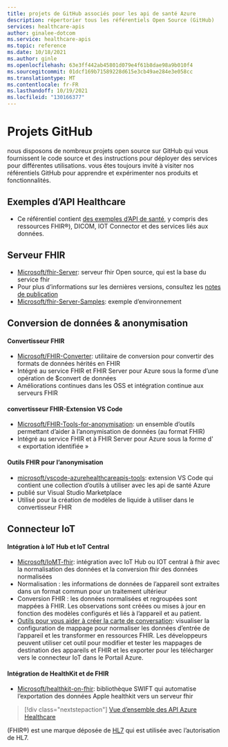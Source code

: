 ```yaml
---
title: projets de GitHub associés pour les api de santé Azure
description: répertorier tous les référentiels Open Source (GitHub)
services: healthcare-apis
author: ginalee-dotcom
ms.service: healthcare-apis
ms.topic: reference
ms.date: 10/18/2021
ms.author: ginle
ms.openlocfilehash: 63e3ff442ab45801d079e4f61b8dae98a9b010f4
ms.sourcegitcommit: 01dcf169b71589228d615e3cb49ae284e3e058cc
ms.translationtype: MT
ms.contentlocale: fr-FR
ms.lasthandoff: 10/19/2021
ms.locfileid: "130166377"
---
```

# <a name="github-projects"></a>Projets GitHub

nous disposons de nombreux projets open source sur GitHub qui vous fournissent le code source et des instructions pour déployer des services pour différentes utilisations. vous êtes toujours invité à visiter nos référentiels GitHub pour apprendre et expérimenter nos produits et fonctionnalités. 

## <a name="healthcare-apis-samples"></a>Exemples d’API Healthcare

* Ce référentiel contient [des exemples d’API de santé](https://github.com/microsoft/healthcare-apis-samples), y compris des ressources FHIR&#174;), DICOM, IOT Connector et des services liés aux données.

## <a name="fhir-server"></a>Serveur FHIR

* [Microsoft/fhir-Server](https://github.com/microsoft/fhir-server/): serveur fhir Open source, qui est la base du service fhir
* Pour plus d’informations sur les dernières versions, consultez les [notes de publication](https://github.com/microsoft/fhir-server/releases)
* [Microsoft/fhir-Server-Samples](https://github.com/microsoft/fhir-server-samples): exemple d’environnement

## <a name="data-conversion--anonymization"></a>Conversion de données & anonymisation

#### <a name="fhir-converter"></a>Convertisseur FHIR

* [Microsoft/FHIR-Converter](https://github.com/microsoft/FHIR-Converter): utilitaire de conversion pour convertir des formats de données hérités en FHIR
* Intégré au service FHIR et FHIR Server pour Azure sous la forme d’une opération de $convert de données
* Améliorations continues dans les OSS et intégration continue aux serveurs FHIR
 
#### <a name="fhir-converter---vs-code-extension"></a>convertisseur FHIR-Extension VS Code

* [Microsoft/FHIR-Tools-for-anonymisation](https://github.com/microsoft/FHIR-Tools-for-Anonymization): un ensemble d’outils permettant d’aider à l’anonymisation de données (au format FHIR)
* Intégré au service FHIR et à FHIR Server pour Azure sous la forme d' « exportation identifiée »

#### <a name="fhir-tools-for-anonymization"></a>Outils FHIR pour l’anonymisation

* [microsoft/vscode-azurehealthcareapis-tools](https://github.com/microsoft/vscode-azurehealthcareapis-tools): extension VS Code qui contient une collection d’outils à utiliser avec les api de santé Azure
* publié sur Visual Studio Marketplace
* Utilisé pour la création de modèles de liquide à utiliser dans le convertisseur FHIR

## <a name="iot-connector"></a>Connecteur IoT

#### <a name="integration-with-iot-hub-and-iot-central"></a>Intégration à IoT Hub et IoT Central

* [Microsoft/IoMT-fhir](https://github.com/microsoft/iomt-fhir): intégration avec IoT Hub ou IOT central à fhir avec la normalisation des données et la conversion fhir des données normalisées
* Normalisation : les informations de données de l’appareil sont extraites dans un format commun pour un traitement ultérieur
* Conversion FHIR : les données normalisées et regroupées sont mappées à FHIR. Les observations sont créées ou mises à jour en fonction des modèles configurés et liés à l’appareil et au patient.
* [Outils pour vous aider à créer la carte de conversation](https://github.com/microsoft/iomt-fhir/tree/master/tools/data-mapper): visualiser la configuration de mappage pour normaliser les données d’entrée de l’appareil et les transformer en ressources FHIR. Les développeurs peuvent utiliser cet outil pour modifier et tester les mappages de destination des appareils et FHIR et les exporter pour les télécharger vers le connecteur IoT dans le Portail Azure.

#### <a name="healthkit-and-fhir-integration"></a>Intégration de HealthKit et de FHIR

* [Microsoft/healthkit-on-fhir](https://github.com/microsoft/healthkit-on-fhir): bibliothèque SWIFT qui automatise l’exportation des données Apple healthkit vers un serveur fhir

>[!div class="nextstepaction"]
>[Vue d’ensemble des API Azure Healthcare](healthcare-apis-overview.md)

(FHIR&#174;) est une marque déposée de [HL7](https://hl7.org/fhir/) qui est utilisée avec l’autorisation de HL7. 